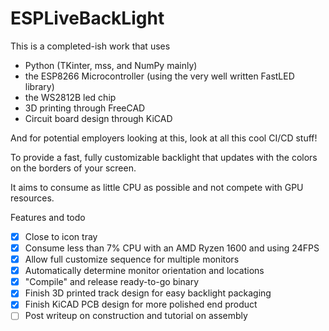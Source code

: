 # ESPLiveBackLight

This is a completed-ish work that uses 
- Python (TKinter, mss, and NumPy mainly)
- the ESP8266 Microcontroller (using the very well written FastLED library)
- the WS2812B led chip
- 3D printing through FreeCAD
- Circuit board design through KiCAD

And for potential employers looking at this, look at all this cool CI/CD stuff!

To provide a fast, fully customizable backlight that updates with the colors on the borders of your screen.

It aims to consume as little CPU as possible and not compete with GPU resources. 

Features and todo

 - [X] Close to icon tray
 - [X] Consume less than 7% CPU with an AMD Ryzen 1600 and using 24FPS
 - [X] Allow full customize sequence for multiple monitors
 - [X] Automatically determine monitor orientation and locations
 - [X] "Compile" and release ready-to-go binary
 - [X] Finish 3D printed track design for easy backlight packaging
 - [X] Finish KiCAD PCB design for more polished end product
 - [ ] Post writeup on construction and tutorial on assembly
